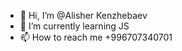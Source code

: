 - 👋 Hi, I’m @Alisher Kenzhebaev
- 🌱 I’m currently learning JS
- 📫 How to reach me +996707340701

<!---
AlishKen/AlishKen is a ✨ special ✨ repository because its `README.md` (this file) appears on your GitHub profile.
You can click the Preview link to take a look at your changes.
--->
